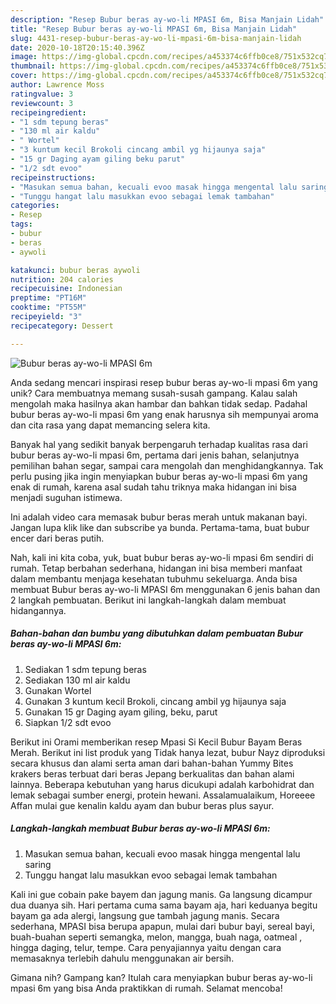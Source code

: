 ```yaml
---
description: "Resep Bubur beras ay-wo-li MPASI 6m, Bisa Manjain Lidah"
title: "Resep Bubur beras ay-wo-li MPASI 6m, Bisa Manjain Lidah"
slug: 4431-resep-bubur-beras-ay-wo-li-mpasi-6m-bisa-manjain-lidah
date: 2020-10-18T20:15:40.396Z
image: https://img-global.cpcdn.com/recipes/a453374c6ffb0ce8/751x532cq70/bubur-beras-ay-wo-li-mpasi-6m-foto-resep-utama.jpg
thumbnail: https://img-global.cpcdn.com/recipes/a453374c6ffb0ce8/751x532cq70/bubur-beras-ay-wo-li-mpasi-6m-foto-resep-utama.jpg
cover: https://img-global.cpcdn.com/recipes/a453374c6ffb0ce8/751x532cq70/bubur-beras-ay-wo-li-mpasi-6m-foto-resep-utama.jpg
author: Lawrence Moss
ratingvalue: 3
reviewcount: 3
recipeingredient:
- "1 sdm tepung beras"
- "130 ml air kaldu"
- " Wortel"
- "3 kuntum kecil Brokoli cincang ambil yg hijaunya saja"
- "15 gr Daging ayam giling beku parut"
- "1/2 sdt evoo"
recipeinstructions:
- "Masukan semua bahan, kecuali evoo masak hingga mengental lalu saring"
- "Tunggu hangat lalu masukkan evoo sebagai lemak tambahan"
categories:
- Resep
tags:
- bubur
- beras
- aywoli

katakunci: bubur beras aywoli 
nutrition: 204 calories
recipecuisine: Indonesian
preptime: "PT16M"
cooktime: "PT55M"
recipeyield: "3"
recipecategory: Dessert

---
```



![Bubur beras ay-wo-li MPASI 6m](https://img-global.cpcdn.com/recipes/a453374c6ffb0ce8/751x532cq70/bubur-beras-ay-wo-li-mpasi-6m-foto-resep-utama.jpg)

Anda sedang mencari inspirasi resep bubur beras ay-wo-li mpasi 6m yang unik? Cara membuatnya memang susah-susah gampang. Kalau salah mengolah maka hasilnya akan hambar dan bahkan tidak sedap. Padahal bubur beras ay-wo-li mpasi 6m yang enak harusnya sih mempunyai aroma dan cita rasa yang dapat memancing selera kita.

Banyak hal yang sedikit banyak berpengaruh terhadap kualitas rasa dari bubur beras ay-wo-li mpasi 6m, pertama dari jenis bahan, selanjutnya pemilihan bahan segar, sampai cara mengolah dan menghidangkannya. Tak perlu pusing jika ingin menyiapkan bubur beras ay-wo-li mpasi 6m yang enak di rumah, karena asal sudah tahu triknya maka hidangan ini bisa menjadi suguhan istimewa.

Ini adalah video cara memasak bubur beras merah untuk makanan bayi. Jangan lupa klik like dan subscribe ya bunda. Pertama-tama, buat bubur encer dari beras putih.


Nah, kali ini kita coba, yuk, buat bubur beras ay-wo-li mpasi 6m sendiri di rumah. Tetap berbahan sederhana, hidangan ini bisa memberi manfaat dalam membantu menjaga kesehatan tubuhmu sekeluarga. Anda bisa membuat Bubur beras ay-wo-li MPASI 6m menggunakan 6 jenis bahan dan 2 langkah pembuatan. Berikut ini langkah-langkah dalam membuat hidangannya.

<!--inarticleads1-->

##### Bahan-bahan dan bumbu yang dibutuhkan dalam pembuatan Bubur beras ay-wo-li MPASI 6m:

1. Sediakan 1 sdm tepung beras
1. Sediakan 130 ml air kaldu
1. Gunakan  Wortel
1. Gunakan 3 kuntum kecil Brokoli, cincang ambil yg hijaunya saja
1. Gunakan 15 gr Daging ayam giling, beku, parut
1. Siapkan 1/2 sdt evoo


Berikut ini Orami memberikan resep Mpasi Si Kecil Bubur Bayam Beras Merah. Berikut ini list produk yang Tidak hanya lezat, bubur Nayz diproduksi secara khusus dan alami serta aman dari bahan-bahan Yummy Bites krakers beras terbuat dari beras Jepang berkualitas dan bahan alami lainnya. Beberapa kebutuhan yang harus dicukupi adalah karbohidrat dan lemak sebagai sumber energi, protein hewani. Assalamualaikum, Horeeee Affan mulai gue kenalin kaldu ayam dan bubur beras plus sayur. 

<!--inarticleads2-->

##### Langkah-langkah membuat Bubur beras ay-wo-li MPASI 6m:

1. Masukan semua bahan, kecuali evoo masak hingga mengental lalu saring
1. Tunggu hangat lalu masukkan evoo sebagai lemak tambahan


Kali ini gue cobain pake bayem dan jagung manis. Ga langsung dicampur dua duanya sih. Hari pertama cuma sama bayam aja, hari keduanya begitu bayam ga ada alergi, langsung gue tambah jagung manis. Secara sederhana, MPASI bisa berupa apapun, mulai dari bubur bayi, sereal bayi, buah-buahan seperti semangka, melon, mangga, buah naga, oatmeal , hingga daging, telur, tempe. Cara penyajiannya yaitu dengan cara memasaknya terlebih dahulu menggunakan air bersih. 

Gimana nih? Gampang kan? Itulah cara menyiapkan bubur beras ay-wo-li mpasi 6m yang bisa Anda praktikkan di rumah. Selamat mencoba!
